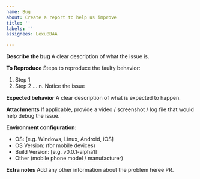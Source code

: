 ```yaml
---
name: Bug
about: Create a report to help us improve
title: ''
labels: ''
assignees: LexuBBAA

---
```


**Describe the bug**
A clear description of what the issue is.

**To Reproduce**
Steps to reproduce the faulty behavior:
1. Step 1
2. Step 2
...
n. Notice the issue

**Expected behavior**
A clear description of what is expected to happen.

**Attachments**
If applicable, provide a video / screenshot / log file that would help debug the issue.

**Environment configuration:**
 - OS: [e.g. Windows, Linux, Android, iOS]
 - OS Version: (for mobile devices)
 - Build Version: [e.g. v0.0.1-alpha1]
 - Other (mobile phone model / manufacturer)

**Extra notes**
Add any other information about the problem heree PR.
